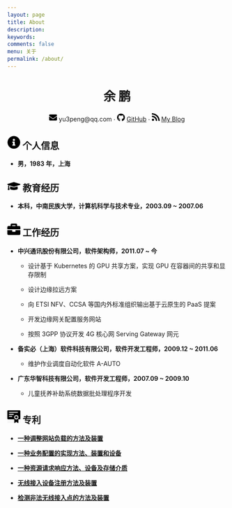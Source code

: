 ```yaml
---
layout: page
title: About
description:
keywords: 
comments: false
menu: 关于
permalink: /about/
---
```


 <center>
     <h1>余 鹏</h1>
     <div>
         <!--
         <span>
             <img src="/images/about/phone-solid.svg" width="18px">
             131****8833
         </span>
         ·
         -->
         <span>
             <img src="/images/about/envelope-solid.svg" width="18px">
             yu3peng@qq.com
         </span>
         ·
         <span>
             <img src="/images/about/github-brands.svg" width="18px">
             <a href="https://github.com/yu3peng">GitHub</a>
         </span>
         ·
         <span>
             <img src="/images/about/rss-solid.svg" width="18px">
             <a href="https://yu3peng.github.io">My Blog</a>
         </span>
     </div>
 </center>

## <img src="/images/about/info-circle-solid.svg" width="30px"> 个人信息

- **男，1983 年，上海**

## <img src="/images/about/graduation-cap-solid.svg" width="30px"> 教育经历

- **本科，中南民族大学，计算机科学与技术专业，2003.09 ~ 2007.06**

## <img src="/images/about/briefcase-solid.svg" width="30px"> **工作经历**

- **中兴通讯股份有限公司，软件架构师，2011.07 ~ 今**
  - 设计基于 Kubernetes 的 GPU 共享方案，实现 GPU 在容器间的共享和显存限制

  - 设计边缘拉远方案

  - 向 ETSI NFV、CCSA 等国内外标准组织输出基于云原生的 PaaS 提案

  - 开发边缘网关配置服务网站

  - 按照 3GPP 协议开发 4G 核心网 Serving Gateway 网元

- **备实必（上海）软件科技有限公司，软件开发工程师，2009.12 ~ 2011.06**

  - 维护作业调度自动化软件 A-AUTO

- **广东华智科技有限公司，软件开发工程师，2007.09 ~ 2009.10**

  - 儿童抚养补助系统数据批处理程序开发

## <img src="/images/about/ipr.jpg" width="30px"> 专利

- **[一种调整网站负载的方法及装置](http://epub.cnipa.gov.cn/cred/CN109005143B?8kt2YOWWXQBD=1648781983435)**

- **[一种业务配置的实现方法、装置和设备](http://epub.cnipa.gov.cn/patent/CN111865638A?8kt2YOWWXQBD=1650543953261)**

- **[一种资源请求响应方法、设备及存储介质](http://epub.cnipa.gov.cn/patent/CN110737527A)**

- **[无线接入设备注册方法及装置](http://epub.cnipa.gov.cn/patent/CN106817699A?8kt2YOWWXQBD=1650544728649)**

- **[检测非法无线接入点的方法及装置](http://epub.cnipa.gov.cn/patent/CN107708118A?8kt2YOWWXQBD=1650544870147)**

<!--
![](/images/about/yupeng.jpeg)

![](/images/about/England-1.jpg)

![](/images/about/England-2.jpg)

![](/images/about/England-3.jpg)

![](/images/about/England-4.jpg)

![](/images/about/England-5.jpg)

![](/images/about/England-6.jpg)

![](/images/about/England-7.jpg)

![](/images/about/England-8.jpg)

![](/images/about/England-9.jpg)

![](/images/about/England-10.jpg)

![](/images/about/England-11.jpg)

![](/images/about/England-12.jpg)

![](/images/about/England-13.jpg)

![](/images/about/England-14.jpg)

![](/images/about/England-15.jpg)

![](/images/about/England-16.jpg)

![](/images/about/England-17.jpg)

![](/images/about/England-18.jpg)

![](/images/about/England-19.jpg)

![](/images/about/England-20.jpg)

![](/images/about/England-21.jpg)
-->